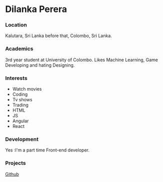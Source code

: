 # Dilanka Perera

### Location
Kalutara, Sri Lanka before that, Colombo, Sri Lanka.

### Academics
3rd year student at University of Colombo. Likes Machine Learning, Game Developing and hating Designing.

### Interests
- Watch movies
- Coding
- Tv shows
- Trading
- HTML
- JS
- Angular
- React

### Development
Yes :I'm a part time Front-end developer.

### Projects
[Github](https://github.com/DilankaDI)
